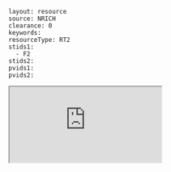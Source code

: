 ````
layout: resource
source: NRICH
clearance: 0
keywords:
resourceType: RT2
stids1:
  - F2
stids2:
pvids1:
pvids2:

````

<div class="row-fluid">
<iframe src="http://nrich.maths.org/6493?mobile=1" class="span 12 nrich-embed"></iframe>
</div>
